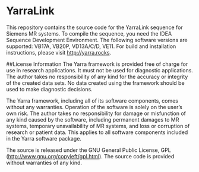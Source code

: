 # YarraLink

This repository contains the source code for the YarraLink sequence for Siemens MR systems. To compile the sequence, you need the IDEA Sequence Development Environment. The following software versions are supported: VB17A, VB20P, VD13A/C/D, VE11. For build and installation instructions, please visit http://yarra.rocks. 

##License Information
The Yarra framework is provided free of charge for use in research applications. It must not be used for diagnostic applications. The author takes no responsibility of any kind for the accuracy or integrity of the created data sets. No data created using the framework should be used to make diagnostic decisions.  

The Yarra framework, including all of its software components, comes without any warranties. Operation of the software is solely on the user’s own risk. The author takes no responsibility for damage or misfunction of any kind caused by the software, including permanent damages to MR systems, temporary unavailability of MR systems, and loss or corruption of research or patient data. This applies to all software components included in the Yarra software package.

The source is released under the GNU General Public License, GPL (http://www.gnu.org/copyleft/gpl.html). The source code is provided without warranties of any kind.
